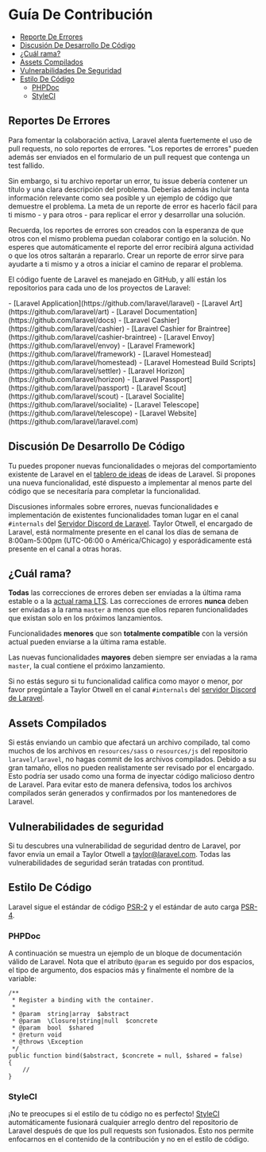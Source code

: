 # Guía De Contribución

- [Reporte De Errores](#bug-reports)
- [Discusión De Desarrollo De Código](#core-development-discussion)
- [¿Cuál rama?](#which-branch)
- [Assets Compilados](#compiled-assets)
- [Vulnerabilidades De Seguridad](#security-vulnerabilities)
- [Estilo De Código](#coding-style)
    - [PHPDoc](#phpdoc)
    - [StyleCI](#styleci)

<a name="bug-reports"></a>
## Reportes De Errores

Para fomentar la colaboración activa, Laravel alenta fuertemente el uso de pull requests, no solo reportes de errores. "Los reportes de errores" pueden además ser enviados en el formulario de un pull request que contenga un test fallido.

Sin embargo, si tu archivo reportar un error, tu issue debería contener un título y una clara descripción del problema. Deberías además incluir tanta información relevante como sea posible y un ejemplo de código que demuestre el problema. La meta de un reporte de error es hacerlo fácil para ti mismo - y para otros - para replicar el error y desarrollar una solución.

Recuerda, los reportes de errores son creados con la esperanza de que otros con el mismo problema puedan colaborar contigo en la solución. No esperes que automáticamente el reporte del error recibirá alguna actividad o que los otros saltarán a repararlo. Crear un reporte de error sirve para ayudarte a ti mismo y a otros a iniciar el camino de reparar el problema.

El código fuente de Laravel es manejado en GitHub, y allí están los repositorios para cada uno de los proyectos de Laravel:

<div class="content-list" markdown="1">
- [Laravel Application](https://github.com/laravel/laravel)
- [Laravel Art](https://github.com/laravel/art)
- [Laravel Documentation](https://github.com/laravel/docs)
- [Laravel Cashier](https://github.com/laravel/cashier)
- [Laravel Cashier for Braintree](https://github.com/laravel/cashier-braintree)
- [Laravel Envoy](https://github.com/laravel/envoy)
- [Laravel Framework](https://github.com/laravel/framework)
- [Laravel Homestead](https://github.com/laravel/homestead)
- [Laravel Homestead Build Scripts](https://github.com/laravel/settler)
- [Laravel Horizon](https://github.com/laravel/horizon)
- [Laravel Passport](https://github.com/laravel/passport)
- [Laravel Scout](https://github.com/laravel/scout)
- [Laravel Socialite](https://github.com/laravel/socialite)
- [Laravel Telescope](https://github.com/laravel/telescope)
- [Laravel Website](https://github.com/laravel/laravel.com)
</div>

<a name="core-development-discussion"></a>
## Discusión De Desarrollo De Código

Tu puedes proponer nuevas funcionalidades o mejoras del comportamiento existente de Laravel en el [tablero de ideas](https://github.com/laravel/ideas/issues) de ideas de Laravel. Si propones una nueva funcionalidad, esté dispuesto a implementar al menos parte del código que se necesitaría para completar la funcionalidad.

Discusiones informales sobre errores, nuevas funcionalidades e implementación de existentes funcionalidades toman lugar en el canal `#internals` del [Servidor Discord de Laravel](https://discordapp.com/invite/mPZNm7A). Taylor Otwell, el encargado de Laravel, está normalmente presente en el canal los días de semana de 8:00am-5:00pm (UTC-06:00 o América/Chicago) y esporádicamente está presente en el canal a otras horas.

<a name="which-branch"></a>
## ¿Cuál rama?

**Todas** las correcciones de errores deben ser enviadas a la última rama estable o a la [actual rama LTS](/docs/{{version}}/releases#support-policy). Las correcciones de errores **nunca** deben ser enviadas a la rama `master` a menos que ellos reparen funcionalidades que existan solo en los próximos lanzamientos.

Funcionalidades **menores** que son **totalmente compatible** con la versión actual pueden enviarse a la última rama estable.

Las nuevas funcionalidades **mayores** deben siempre ser enviadas a la rama `master`, la cual contiene el próximo lanzamiento.

Si no estás seguro si tu funcionalidad califica como mayor o menor, por favor pregúntale a Taylor Otwell en el canal `#internals` del [servidor Discord de Laravel](https://discordapp.com/invite/mPZNm7A).

<a name="compiled-assets"></a>
## Assets Compilados

Si estás enviando un cambio que afectará un archivo compilado, tal como muchos de los archivos en `resources/sass` o `resources/js` del repositorio `laravel/laravel`, no hagas commit de los archivos compilados. Debido a su gran tamaño, ellos no pueden realistamente ser revisado por el encargado. Esto podría ser usado como una forma de inyectar código malicioso dentro de Laravel. Para evitar esto de manera defensiva, todos los archivos compilados serán generados y confirmados por los mantenedores de Laravel.

<a name="security-vulnerabilities"></a>
## Vulnerabilidades de seguridad

Si tu descubres una vulnerabilidad de seguridad dentro de Laravel, por favor envía un email a Taylor Otwell a <a href="mailto:taylor@laravel.com">taylor@laravel.com</a>. Todas las vulnerabilidades de seguridad serán tratadas con prontitud.

<a name="coding-style"></a>
## Estilo De Código

Laravel sigue el estándar de código [PSR-2](https://github.com/php-fig/fig-standards/blob/master/accepted/PSR-2-coding-style-guide.md) y el estándar de auto carga [PSR-4](https://github.com/php-fig/fig-standards/blob/master/accepted/PSR-4-autoloader.md).

<a name="phpdoc"></a>
### PHPDoc

A continuación se muestra un ejemplo de un bloque de documentación válido de Laravel. Nota que el atributo `@param` es seguido por dos espacios, el tipo de argumento, dos espacios más y finalmente el nombre de la variable:

    /**
     * Register a binding with the container.
     *
     * @param  string|array  $abstract
     * @param  \Closure|string|null  $concrete
     * @param  bool  $shared
     * @return void
     * @throws \Exception
     */
    public function bind($abstract, $concrete = null, $shared = false)
    {
        //
    }

<a name="styleci"></a>
### StyleCI

¡No te preocupes si el estilo de tu código no es perfecto! [StyleCI](https://styleci.io/) automáticamente fusionará cualquier arreglo dentro del repositorio de Laravel después de que los pull requests son fusionados. Esto nos permite enfocarnos en el contenido de la contribución y no en el estilo de código.
